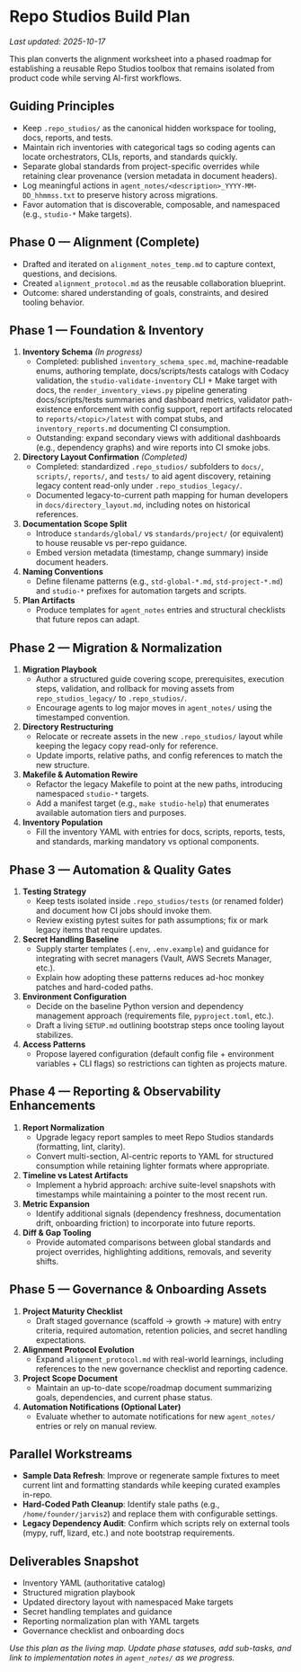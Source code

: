 # Repo Studios Build Plan

_Last updated: 2025-10-17_

This plan converts the alignment worksheet into a phased roadmap for establishing a reusable Repo Studios toolbox that remains isolated from product code while serving AI-first workflows.

## Guiding Principles
- Keep `.repo_studios/` as the canonical hidden workspace for tooling, docs, reports, and tests.
- Maintain rich inventories with categorical tags so coding agents can locate orchestrators, CLIs, reports, and standards quickly.
- Separate global standards from project-specific overrides while retaining clear provenance (version metadata in document headers).
- Log meaningful actions in `agent_notes/<description>_YYYY-MM-DD_hhmmss.txt` to preserve history across migrations.
- Favor automation that is discoverable, composable, and namespaced (e.g., `studio-*` Make targets).

## Phase 0 — Alignment (Complete)
- Drafted and iterated on `alignment_notes_temp.md` to capture context, questions, and decisions.
- Created `alignment_protocol.md` as the reusable collaboration blueprint.
- Outcome: shared understanding of goals, constraints, and desired tooling behavior.

## Phase 1 — Foundation & Inventory

1. **Inventory Schema** _(In progress)_
   - Completed: published `inventory_schema_spec.md`, machine-readable enums, authoring template, docs/scripts/tests catalogs with Codacy validation, the `studio-validate-inventory` CLI + Make target with docs, the `render_inventory_views.py` pipeline generating docs/scripts/tests summaries and dashboard metrics, validator path-existence enforcement with config support, report artifacts relocated to `reports/<topic>/latest` with compat stubs, and `inventory_reports.md` documenting CI consumption.
   - Outstanding: expand secondary views with additional dashboards (e.g., dependency graphs) and wire reports into CI smoke jobs.
2. **Directory Layout Confirmation** _(Completed)_
   - Completed: standardized `.repo_studios/` subfolders to `docs/`, `scripts/`, `reports/`, and `tests/` to aid agent discovery, retaining legacy content read-only under `.repo_studios_legacy/`.
   - Documented legacy-to-current path mapping for human developers in `docs/directory_layout.md`, including notes on historical references.
3. **Documentation Scope Split**
   - Introduce `standards/global/` vs `standards/project/` (or equivalent) to house reusable vs per-repo guidance.
   - Embed version metadata (timestamp, change summary) inside document headers.
4. **Naming Conventions**
   - Define filename patterns (e.g., `std-global-*.md`, `std-project-*.md`) and `studio-*` prefixes for automation targets and scripts.
5. **Plan Artifacts**
   - Produce templates for `agent_notes` entries and structural checklists that future repos can adapt.

## Phase 2 — Migration & Normalization

1. **Migration Playbook**
   - Author a structured guide covering scope, prerequisites, execution steps, validation, and rollback for moving assets from `repo_studios_legacy/` to `.repo_studios/`.
   - Encourage agents to log major moves in `agent_notes/` using the timestamped convention.
2. **Directory Restructuring**
   - Relocate or recreate assets in the new `.repo_studios/` layout while keeping the legacy copy read-only for reference.
   - Update imports, relative paths, and config references to match the new structure.
3. **Makefile & Automation Rewire**
   - Refactor the legacy Makefile to point at the new paths, introducing namespaced `studio-*` targets.
   - Add a manifest target (e.g., `make studio-help`) that enumerates available automation tiers and purposes.
4. **Inventory Population**
   - Fill the inventory YAML with entries for docs, scripts, reports, tests, and standards, marking mandatory vs optional components.

## Phase 3 — Automation & Quality Gates

1. **Testing Strategy**
   - Keep tests isolated inside `.repo_studios/tests` (or renamed folder) and document how CI jobs should invoke them.
   - Review existing pytest suites for path assumptions; fix or mark legacy items that require updates.
2. **Secret Handling Baseline**
   - Supply starter templates (`.env`, `.env.example`) and guidance for integrating with secret managers (Vault, AWS Secrets Manager, etc.).
   - Explain how adopting these patterns reduces ad-hoc monkey patches and hard-coded paths.
3. **Environment Configuration**
   - Decide on the baseline Python version and dependency management approach (requirements file, `pyproject.toml`, etc.).
   - Draft a living `SETUP.md` outlining bootstrap steps once tooling layout stabilizes.
4. **Access Patterns**
   - Propose layered configuration (default config file + environment variables + CLI flags) so restrictions can tighten as projects mature.

## Phase 4 — Reporting & Observability Enhancements

1. **Report Normalization**
   - Upgrade legacy report samples to meet Repo Studios standards (formatting, lint, clarity).
   - Convert multi-section, AI-centric reports to YAML for structured consumption while retaining lighter formats where appropriate.
2. **Timeline vs Latest Artifacts**
   - Implement a hybrid approach: archive suite-level snapshots with timestamps while maintaining a pointer to the most recent run.
3. **Metric Expansion**
   - Identify additional signals (dependency freshness, documentation drift, onboarding friction) to incorporate into future reports.
4. **Diff & Gap Tooling**
   - Provide automated comparisons between global standards and project overrides, highlighting additions, removals, and severity shifts.

## Phase 5 — Governance & Onboarding Assets

1. **Project Maturity Checklist**
   - Draft staged governance (scaffold → growth → mature) with entry criteria, required automation, retention policies, and secret handling expectations.
2. **Alignment Protocol Evolution**
   - Expand `alignment_protocol.md` with real-world learnings, including references to the new governance checklist and reporting cadence.
3. **Project Scope Document**
   - Maintain an up-to-date scope/roadmap document summarizing goals, dependencies, and current phase status.
4. **Automation Notifications (Optional Later)**
   - Evaluate whether to automate notifications for new `agent_notes/` entries or rely on manual review.

## Parallel Workstreams

- **Sample Data Refresh**: Improve or regenerate sample fixtures to meet current lint and formatting standards while keeping curated examples in-repo.
- **Hard-Coded Path Cleanup**: Identify stale paths (e.g., `/home/founder/jarvis2`) and replace them with configurable settings.
- **Legacy Dependency Audit**: Confirm which scripts rely on external tools (mypy, ruff, lizard, etc.) and note bootstrap requirements.

## Deliverables Snapshot

- Inventory YAML (authoritative catalog)
- Structured migration playbook
- Updated directory layout with namespaced Make targets
- Secret handling templates and guidance
- Reporting normalization plan with YAML targets
- Governance checklist and onboarding docs

_Use this plan as the living map. Update phase statuses, add sub-tasks, and link to implementation notes in `agent_notes/` as we progress._
